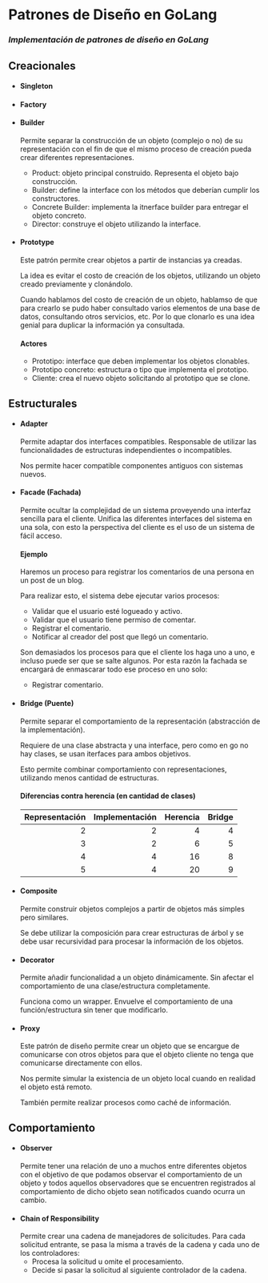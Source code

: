 # Patrones de Diseño en GoLang

### *Implementación de patrones de diseño en GoLang*

## Creacionales
* #### Singleton
* #### Factory
* #### Builder
    Permite separar la construcción de un objeto (complejo o no) de su representación con el fin de que el mismo proceso de creación pueda crear diferentes representaciones.
    * Product: objeto principal construido. Representa el objeto bajo construcción.
    * Builder: define la interface con los métodos que deberían cumplir los constructores.
    * Concrete Builder: implementa la itnerface builder para entregar el objeto concreto.
    * Director: construye el objeto utilizando la interface.
* #### Prototype
    Este patrón permite crear objetos a partir de instancias ya creadas.

    La idea es evitar el costo de creación de los objetos, utilizando un objeto creado previamente y clonándolo.

    Cuando hablamos del costo de creación de un objeto, hablamso de que para crearlo se pudo haber consultado varios elementos de una base de datos, consultando otros servicios, etc. Por lo que clonarlo es una idea genial para duplicar la información ya consultada.

    #### Actores
    * Prototipo: interface que deben implementar los objetos clonables.
    * Prototipo concreto: estructura o tipo que implementa el prototipo.
    * Cliente: crea el nuevo objeto solicitando al prototipo que se clone.
## Estructurales
* #### Adapter
    Permite adaptar dos interfaces compatibles. Responsable de utilizar las funcionalidades de estructuras independientes o incompatibles.
    
    Nos permite hacer compatible componentes antiguos con sistemas nuevos.
* #### Facade (Fachada)
    Permite ocultar la complejidad de un sistema proveyendo una interfaz sencilla para el cliente.
    Unifica las diferentes interfaces del sistema en una sola, con esto la perspectiva del cliente es el uso de un sistema de fácil acceso.
    #### Ejemplo
    Haremos un proceso para registrar los comentarios de una persona en un post de un blog.

    Para realizar esto, el sistema debe ejecutar varios procesos:
    * Validar que el usuario esté logueado y activo.
    * Validar que el usuario tiene permiso de comentar.
    * Registrar el comentario.
    * Notificar al creador del post que llegó un comentario.

    Son demasiados los procesos para que el cliente los haga uno a uno, e incluso puede ser que se salte algunos. Por esta razón la fachada se encargará de enmascarar todo ese proceso en uno solo:
    * Registrar comentario.
* #### Bridge (Puente)
    Permite separar el comportamiento de la representación (abstracción de la implementación).

    Requiere de una clase abstracta y una interface, pero como en go no hay clases, se usan iterfaces para ambos objetivos.

    Esto permite combinar comportamiento con representaciones, utilizando menos cantidad de estructuras.
    #### Diferencias contra herencia (en cantidad de clases)
    | Representación | Implementación | Herencia | Bridge
    ---: | ---: | ---: | ---:
    2 | 2 | 4 | 4
    3 | 2 | 6 | 5
    4 | 4 | 16 | 8
    5 | 4 | 20 | 9
* #### Composite
    Permite construir objetos complejos a partir de objetos más simples pero similares.

    Se debe utilizar la composición para crear estructuras de árbol y se debe usar recursividad para procesar la información de los objetos.
* #### Decorator
    Permite añadir funcionalidad a un objeto dinámicamente. Sin afectar el comportamiento de una clase/estructura completamente.

    Funciona como un wrapper. Envuelve el comportamiento de una función/estructura sin tener que modificarlo.
* #### Proxy
    Este patrón de diseño permite crear un objeto que se encargue de comunicarse con otros objetos para que el objeto cliente no tenga que comunicarse directamente con ellos.

    Nos permite simular la existencia de un objeto local cuando en realidad el objeto está remoto.

    También permite realizar procesos como caché de información.
## Comportamiento
* #### Observer
    Permite tener una relación de uno a muchos entre diferentes objetos con el objetivo de que podamos observar el comportamiento de un objeto y todos aquellos observadores que se encuentren registrados al comportamiento de dicho objeto sean notificados cuando ocurra un cambio.
* #### Chain of Responsibility
    Permite crear una cadena de manejadores de solicitudes. Para cada solicitud entrante, se pasa la misma a través de la cadena y cada uno de los controladores:
    * Procesa la solicitud u omite el procesamiento.
    * Decide si pasar la solicitud al siguiente controlador de la cadena.
